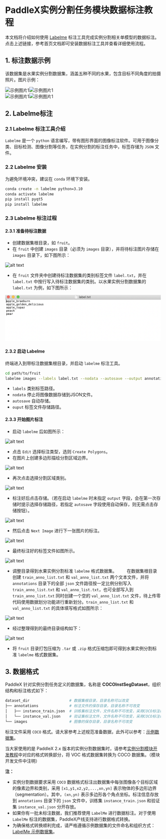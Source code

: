 # PaddleX实例分割任务模块数据标注教程

本文档将介绍如何使用 [Labelme](https://github.com/wkentaro/labelme) 标注工具完成实例分割相关单模型的数据标注。点击上述链接，参考⾸⻚⽂档即可安装数据标注⼯具并查看详细使⽤流程。

## 1. 标注数据示例
该数据集是水果实例分割数据集，涵盖五种不同的水果，包含目标不同角度的拍摄照片。图片示例：

<div style="display: flex;">
  <img src="https://raw.githubusercontent.com/cuicheng01/PaddleX_doc_images/main/images/data_prepare/instance_segmentation/01.png" alt="示例图片1">
  <img src="https://raw.githubusercontent.com/cuicheng01/PaddleX_doc_images/main/images/data_prepare/instance_segmentation/02.png" alt="示例图片1">
</div>
<div style="display: flex;">
  <img src="https://raw.githubusercontent.com/cuicheng01/PaddleX_doc_images/main/images/data_prepare/instance_segmentation/03.png" alt="示例图片1">
  <img src="https://raw.githubusercontent.com/cuicheng01/PaddleX_doc_images/main/images/data_prepare/instance_segmentation/04.png" alt="示例图片1">
</div>

## 2. Labelme标注
### 2.1 Labelme 标注工具介绍
`Labelme` 是一个 `python` 语言编写，带有图形界面的图像标注软件。可用于图像分类、目标检测、图像分割等任务，在实例分割的标注任务中，标签存储为 `JSON` 文件。

### 2.2 Labelme 安装
为避免环境冲突，建议在 `conda` 环境下安装。

```bash
conda create -n labelme python=3.10
conda activate labelme
pip install pyqt5
pip install labelme
```
### 2.3 Labelme 标注过程
#### 2.3.1 准备待标注数据
* 创建数据集根目录，如 `fruit`。
* 在 `fruit` 中创建 `images` 目录（必须为 `images` 目录），并将待标注图片存储在 `images` 目录下，如下图所示：

![alt text](https://raw.githubusercontent.com/cuicheng01/PaddleX_doc_images/main/images/data_prepare/instance_segmentation/05.png)

* 在 `fruit` 文件夹中创建待标注数据集的类别标签文件 `label.txt`，并在 `label.txt` 中按行写入待标注数据集的类别。以水果实例分割数据集的 `label.txt` 为例，如下图所示：

![alt text](../imgs/instance_segmentation/06.png)

#### 2.3.2 启动 Labelme
终端进入到带标注数据集根目录，并启动 `labelme` 标注工具。

```bash
cd path/to/fruit
labelme images --labels label.txt --nodata --autosave --output annotations
```
* `labels` 类别标签路径。
* `nodata` 停止将图像数据存储到JSON文件。
* `autosave` 自动存储。
* `ouput` 标签文件存储路径。
#### 2.3.3 开始图片标注
* 启动 `labelme` 后如图所示：

![alt text](https://raw.githubusercontent.com/cuicheng01/PaddleX_doc_images/main/images/data_prepare/instance_segmentation/07.png)
* 点击 `Edit` 选择标注类型，选则 `Create Polygons`。
* 在图片上创建多边形描绘分割区域边界。

![alt text](https://raw.githubusercontent.com/cuicheng01/PaddleX_doc_images/main/images/data_prepare/instance_segmentation/08.png)
* 再次点击选择分割区域类别。

![alt text](https://raw.githubusercontent.com/cuicheng01/PaddleX_doc_images/main/images/data_prepare/instance_segmentation/09.png)

* 标注好后点击存储。（若在启动 `labelme` 时未指定 `output` 字段，会在第一次存储时提示选择存储路径，若指定 `autosave` 字段使用自动保存，则无需点击存储按钮）。

![alt text](https://raw.githubusercontent.com/cuicheng01/PaddleX_doc_images/main/images/data_prepare/instance_segmentation/10.png)

* 然后点击 `Next Image` 进行下一张图片的标注。

![alt text](https://raw.githubusercontent.com/cuicheng01/PaddleX_doc_images/main/images/data_prepare/instance_segmentation/11.png)
* 最终标注好的标签文件如图所示。

![alt text](https://raw.githubusercontent.com/cuicheng01/PaddleX_doc_images/main/images/data_prepare/instance_segmentation/12.png)

* 调整目录得到水果实例分割标准 `labelme` 格式数据集。
  在数据集根目录创建 `train_anno_list.txt` 和 `val_anno_list.txt` 两个文本文件，并将 `annotations` 目录下的全部 `json` 文件路径按一定比例分别写入 `train_anno_list.txt` 和 `val_anno_list.txt`，也可全部写入到 `train_anno_list.txt` 同时创建一个空的 `val_anno_list.txt` 文件，待上传零代码使用数据划分功能进行重新划分。`train_anno_list.txt` 和 `val_anno_list.txt` 的具体填写格式如图所示：

![alt text](https://raw.githubusercontent.com/cuicheng01/PaddleX_doc_images/main/images/data_prepare/instance_segmentation/13.png)

* 经过整理得到的最终目录结构如下：

![alt text](https://raw.githubusercontent.com/cuicheng01/PaddleX_doc_images/main/images/data_prepare/instance_segmentation/14.png)

* 将 `fruit` 目录打包压缩为 `.tar` 或 `.zip` 格式压缩包即可得到水果实例分割标准 `labelme` 格式数据集。
##  3. 数据格式
PaddleX 针对实例分割任务定义的数据集，名称是 **COCOInstSegDataset**，组织结构和标注格式如下：

```bash
dataset_dir                  # 数据集根目录，目录名称可以改变
├── annotations              # 标注文件的保存目录，目录名称不可改变
│   ├── instance_train.json  # 训练集标注文件，文件名称不可改变，采用COCO标注格式
│   └── instance_val.json    # 验证集标注文件，文件名称不可改变，采用COCO标注格式
└── images                   # 图像的保存目录，目录名称不可改变
```
标注文件采用 `COCO` 格式。请大家参考上述规范准备数据，此外可以参考：[示例数据集](https://paddle-model-ecology.bj.bcebos.com/paddlex/data/instance_seg_coco_examples.tar)。

当大家使用的是 PaddleX 2.x 版本的实例分割数据集时，请参考[实例分割模块开发教程](../module_usage/instance_segmentation.md)中对应的格式转换部分，将 VOC 格式数据集转换为 COCO 数据集。（模块开发文件中注明）

**注：**

* 实例分割数据要求采用 `COCO` 数据格式标注出数据集中每张图像各个目标区域的像素边界和类别，采用 `[x1,y1,x2,y2,...,xn,yn]` 表示物体的多边形边界（segmentation）。其中，`(xn,yn)` 表示多边形各个角点坐标。标注信息存放到 `annotations` 目录下的 `json` 文件中，训练集 `instance_train.json` 和验证集 `instance_val.json` 分开存放。
* 如果你有一批未标注数据，我们推荐使用 `LabelMe` 进行数据标注。对于使用 `LabelMe` 标注的数据集，PaddleX产线支持进行数据格式转换。
* 为确保格式转换顺利完成，请严格遵循示例数据集的文件命名和组织方式： [LabelMe 示例数据集](https://paddle-model-ecology.bj.bcebos.com/paddlex/data/instance_seg_labelme_examples.tar)。